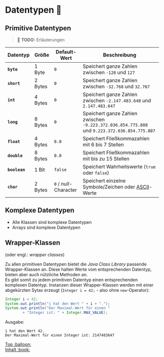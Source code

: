 # Datentypen :1234:

## Primitive Datentypen

> :construction: **TODO:** Erläuterungen

| Datentyp | Größe | Default-Wert | Beschreibung |
| --- | --- | --- | --- |
| **`byte`** | 1 Byte | `0` | Speichert ganze Zahlen zwischen `-128` und `127` |
| **`short`** | 2 Bytes | `0` | Speichert ganze Zahlen zwischen `-32.768` und `32.767` |
| **`int`** | 4 Bytes | `0` | Speichert ganze Zahlen zwischen `-2.147.483.648` und `2.147.483.647` |
| **`long`** | 8 Bytes | `0` | Speichert ganze Zahlen zwischen `-9.223.372.036.854.775.808` und `9.223.372.036.854.775.807` |
| **`float`** | 4 Bytes | `0.0` | Speichert Fließkommazahlen mit 6 bis 7 Stellen |
| **`double`** | 8 Bytes | `0.0` | Speichert Fließkommazahlen mit bis zu 15 Stellen |
| **`boolean`** | 1 Bit | `false` | Speichert Wahrheitswerte (`true` oder `false`) |
| **`char`** | 2 Bytes | `0` / _null_-Character | Speichert einzelne Symbole/Zeichen oder [ASCII](https://de.wikipedia.org/wiki/American_Standard_Code_for_Information_Interchange)-Werte |


## Komplexe Datentypen

- Alle Klassen sind komplexe Datentypen
- Arrays sind komplexe Datentypen


## Wrapper-Klassen

(oder engl.: _wrapper classes_)

Zu allen primitiven Datentypen bietet die _Java Class Library_ passende Wrapper-Klassen an. Diese halten Werte vom entsprechenden Datentyp, bieten aber auch nützliche Methoden an.  
Es gibt somit zu jedem primitiven Datentyp einen entsprechenden komplexen Datentyp. Instanzen dieser Wrapper-Klassen werden mit einer abgekürzten Sytax erzeugt (`Integer i = 42;` - also ohne `new`-Operator):

```java
Integer i = 42;
System.out.println("i hat den Wert " + i + ".");
System.out.println("Der Maximal-Wert für einen "
        + "Integer ist: " + Integer.MAX_VALUE);
```

Ausgabe:
```
i hat den Wert 42.
Der Maximal-Wert für einen Integer ist: 2147483647
```


<!-- Dieses HTML-Snippet sollte am Ende jeder Seite stehen! -->
<div class="top-link">
    <a href="#" title="Zum Anfang scrollen!">Top :balloon:</a>
    <br/>
    <a href="https://dh-cologne.github.io/java-wegweiser" title="Zurück zur Übersicht!">Inhalt :book:</a>
</div>